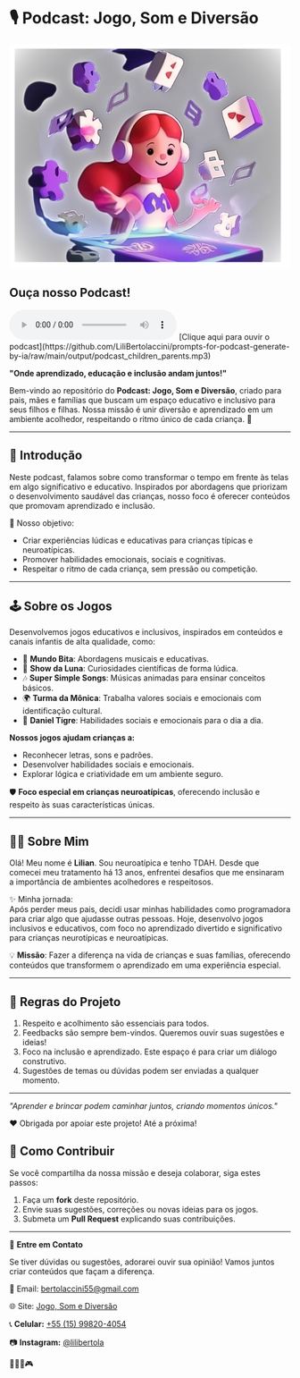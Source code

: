 # 🎙️ Podcast: Jogo, Som e Diversão


![Capa do Ebook](https://github.com/LiliBertolaccini/prompts-for-podcast-generate-by-ia/raw/main/capa_ebook.png)

## Ouça nosso Podcast!

<audio controls>
  <source src="https://github.com/LiliBertolaccini/prompts-for-podcast-generate-by-ia/raw/main/output/podcast_children_parents.mp3" type="audio/mpeg">
  Seu navegador não suporta o elemento de áudio.
</audio>
[Clique aqui para ouvir o podcast](https://github.com/LiliBertolaccini/prompts-for-podcast-generate-by-ia/raw/main/output/podcast_children_parents.mp3)

**"Onde aprendizado, educação e inclusão andam juntos!"**

Bem-vindo ao repositório do **Podcast: Jogo, Som e Diversão**, criado para pais, mães e famílias que buscam um espaço educativo e inclusivo para seus filhos e filhas. Nossa missão é unir diversão e aprendizado em um ambiente acolhedor, respeitando o ritmo único de cada criança. 💖

---

## 📜 **Introdução**

Neste podcast, falamos sobre como transformar o tempo em frente às telas em algo significativo e educativo. Inspirados por abordagens que priorizam o desenvolvimento saudável das crianças, nosso foco é oferecer conteúdos que promovam aprendizado e inclusão. 

🎯 Nosso objetivo:
- Criar experiências lúdicas e educativas para crianças típicas e neuroatípicas.  
- Promover habilidades emocionais, sociais e cognitivas.  
- Respeitar o ritmo de cada criança, sem pressão ou competição.  

---

## 🕹️ **Sobre os Jogos**

Desenvolvemos jogos educativos e inclusivos, inspirados em conteúdos e canais infantis de alta qualidade, como:  

- 🌟 **Mundo Bita**: Abordagens musicais e educativas.  
- 🔬 **Show da Luna**: Curiosidades científicas de forma lúdica.  
- 🎶 **Super Simple Songs**: Músicas animadas para ensinar conceitos básicos.  
- 🌍 **Turma da Mônica**: Trabalha valores sociais e emocionais com identificação cultural.  
- 🧠 **Daniel Tigre**: Habilidades sociais e emocionais para o dia a dia.  

**Nossos jogos ajudam crianças a:**
- Reconhecer letras, sons e padrões.  
- Desenvolver habilidades sociais e emocionais.  
- Explorar lógica e criatividade em um ambiente seguro.  

🛡️ **Foco especial em crianças neuroatípicas**, oferecendo inclusão e respeito às suas características únicas.

---

## 👩‍💻 **Sobre Mim**

Olá! Meu nome é **Lilian**. Sou neuroatípica e tenho TDAH. Desde que comecei meu tratamento há 13 anos, enfrentei desafios que me ensinaram a importância de ambientes acolhedores e respeitosos.

✨ Minha jornada:  
Após perder meus pais, decidi usar minhas habilidades como programadora para criar algo que ajudasse outras pessoas. Hoje, desenvolvo jogos inclusivos e educativos, com foco no aprendizado divertido e significativo para crianças neurotípicas e neuroatípicas.

💡 **Missão**: Fazer a diferença na vida de crianças e suas famílias, oferecendo conteúdos que transformem o aprendizado em uma experiência especial.

---

## 📏 **Regras do Projeto**

1. Respeito e acolhimento são essenciais para todos.  
2. Feedbacks são sempre bem-vindos. Queremos ouvir suas sugestões e ideias!  
3. Foco na inclusão e aprendizado. Este espaço é para criar um diálogo construtivo.  
4. Sugestões de temas ou dúvidas podem ser enviadas a qualquer momento.  

------

_"Aprender e brincar podem caminhar juntos, criando momentos únicos."_  

❤️ Obrigada por apoiar este projeto! Até a próxima!

## 🚀 **Como Contribuir**

Se você compartilha da nossa missão e deseja colaborar, siga estes passos:  
1. Faça um **fork** deste repositório.  
2. Envie suas sugestões, correções ou novas ideias para os jogos.  
3. Submeta um **Pull Request** explicando suas contribuições.  

---

💌 **Entre em Contato**

Se tiver dúvidas ou sugestões, adorarei ouvir sua opinião! Vamos juntos criar conteúdos que façam a diferença.  

📧 Email: [bertolaccini55@gmail.com](mailto:bertolaccini55@gmail.com)  

🌐 Site: [Jogo, Som e Diversão](https://gamepet-lilibertolaccinis-projects.vercel.app)

📞 **Celular:** [+55 (15) 99820-4054](tel:+5515998204054)  

📷 **Instagram:** [@lilibertola](https://instagram.com/lilibertola)

🌈✨🚀🎮 
